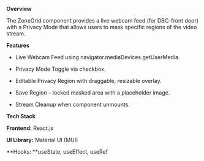 **Overview**

The ZoneGrid component provides a live webcam feed (for DBC-front door) with a Privacy Mode that allows users to mask specific regions of the video stream.

**Features**

- Live Webcam Feed using navigator.mediaDevices.getUserMedia.

- Privacy Mode Toggle via checkbox.

- Editable Privacy Region with draggable, resizable overlay.

- Save Region – locked masked area with a placeholder image.

- Stream Cleanup when component unmounts.

**Tech Stack**

**Frontend:** React.js

**UI Library:** Material UI (MUI)

**Hooks: **useState, useEffect, useRef
